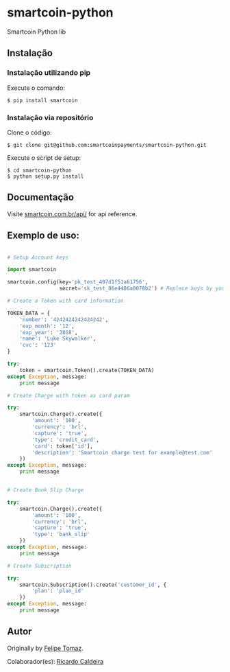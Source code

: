 # smartcoin-python

Smartcoin Python lib

## Instalação

### Instalação utilizando pip

Execute o comando:

    $ pip install smartcoin

### Instalação via repositório

Clone o código:

    $ git clone git@github.com:smartcoinpayments/smartcoin-python.git

Execute o script de setup:

    $ cd smartcoin-python
    $ python setup.py install

## Documentação

Visite [smartcoin.com.br/api/](https://smartcoin.com.br/api/) for api reference.

## Exemplo de uso:

```python

# Setup Account keys

import smartcoin

smartcoin.config(key='pk_test_407d1f51a61756',
                 secret='sk_test_86e4486a0078b2') # Replace keys by your account keys

# Create a Token with card information

TOKEN_DATA = {
    'number': '4242424242424242',
    'exp_month': '12',
    'exp_year': '2018',
    'name': 'Luke Skywalker',
    'cvc': '123'
}

try:
	token = smartcoin.Token().create(TOKEN_DATA)
except Exception, message:
	print message

# Create Charge with token as card param

try:
	smartcoin.Charge().create({
	    'amount': '100',
	    'currency': 'brl',
	    'capture': 'true',
	    'type': 'credit_card',
	    'card': token['id'],
	    'description': 'Smartcoin charge test for example@test.com'
	})
except Exception, message:
	print message


# Create Bank Slip Charge

try:
	smartcoin.Charge().create({
	    'amount': '100',
	    'currency': 'brl',
	    'capture': 'true',
	    'type': 'bank_slip'
	})
except Exception, message:
	print message	

# Create Subscription

try:
	smartcoin.Subscription().create('customer_id', {
    	'plan': 'plan_id'
	})
except Exception, message:
	print message

```

## Autor

Originally by [Felipe Tomaz](https://github.com/Arenhardt).

Colaborador(es):
    [Ricardo Caldeira](https://github.com/ricocaldeira)